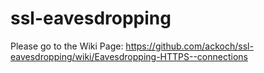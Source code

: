 # ssl-eavesdropping

Please go to the Wiki Page: https://github.com/ackoch/ssl-eavesdropping/wiki/Eavesdropping-HTTPS--connections
